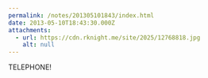 ```yaml
---
permalink: /notes/201305101843/index.html
date: 2013-05-10T18:43:30.000Z
attachments:
  - url: https://cdn.rknight.me/site/2025/12768818.jpg
    alt: null
---
```


TELEPHONE!
